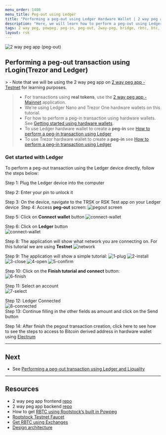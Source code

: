 ```yaml
---
menu_order: 1400
menu_title: Peg-out using Ledger
title: "Performing a peg-out using Ledger Hardware Wallet | 2 way peg app Documentation"
description: "Here, we will learn how to perform a peg-out using Ledger Hardware Wallet."
tags: 2 way peg, powpeg, peg-in, peg-out, 2way-peg, bridge, rbtc, btc, testnet, mainnet, trezor, liquality, leger, guide, setup, integrate, use
layout: rsk
---
```


![2 way peg app (peg-out)](/assets/img/guides/two-way-peg-app/pegout.gif)

## Performing a peg-out transaction using rLogin(Trezor and Ledger)

​> - Note that we will be using the 2 way peg app on [2 way peg app - Testnet](https://app.2wp.testnet.rootstock.io/) for learning purposes.
> - For transactions using **real tokens**, use the [2 way peg app - Mainnet](https://app.2wp.rootstock.io/) application.
> - We're using Ledger Nano and Trezor One hardware wallets on this tutorial.
> - For how to perform a peg-in transaction using hardware wallets. See [Getting started using hardware wallets](/guides/two-way-peg-app/getting-started#using-hardware-wallets).
> - To use Ledger hardware wallet to create a **peg-in** see [How to perform a peg-in transaction using Ledger](/guides/two-way-peg-app/getting-started#performing-a-peg-in-transaction-with-ledger)
> - To use Trezor hardware wallet to create a **peg-in** see [How to perform a peg-in transaction using Ledger](/guides/two-way-peg-app/getting-started#trezor-hardware-wallet)


### Get started with Ledger

To perform a peg-out transaction using the Ledger device directly, follow the steps below:

Step 1:  Plug the Ledger device into the computer

Step 2: Enter your pin to unlock it

Step 3: On the device, navigate to the TRSK or RSK Test app on your Ledger device
​
Step 4: Access **peg-out** screen:
![pegout screen](/assets/img/guides/two-way-peg-app/using-hd-wallets/acessing-pegout-screen.png)

Step 5: Click on **Connect wallet** button
![connect-wallet](/assets/img/guides/two-way-peg-app/using-hd-wallets/connect-wallet.png)

Step 6: Click on **Ledger** button <br/>
![connect-wallet](/assets/img/guides/two-way-peg-app/using-hd-wallets/ledger.png)


Step 8: The application will show what network you are connecting on. For this tutorial we are using **Testnet**
![network](/assets/img/guides/two-way-peg-app/using-hd-wallets/network.png)

Step 9: The application will show a simple tutorial:
![1-plug](/assets/img/guides/two-way-peg-app/using-hd-wallets/1-plug.png)
![2-install](/assets/img/guides/two-way-peg-app/using-hd-wallets/2-install.png)
![3-close](/assets/img/guides/two-way-peg-app/using-hd-wallets/3-close.png)
![4-open](/assets/img/guides/two-way-peg-app/using-hd-wallets/4-open.png)
![5-confirm](/assets/img/guides/two-way-peg-app/using-hd-wallets/5-confirm.png)

Step 10: Click on the **Finish tutorial and connect** button: <br/>
![6-finish](/assets/img/guides/two-way-peg-app/using-hd-wallets/6-finish.png)

Step 11: Select an account <br/>
![7-select](/assets/img/guides/two-way-peg-app/using-hd-wallets/select.png)

Step 12: Ledger Connected <br/>
![8-connected](/assets/img/guides/two-way-peg-app/using-hd-wallets/ledger-connected.png)
<br/>
Step 13: Continue filling in the other fields as amount and click on the Send button

Step 14: After finish the pegout transaction creation, click here to see how to see the steps to access to Bitcoin derived address in hardware wallet using [Electrum](/guides/two-way-peg-app/advanced-operations/#electrum-hardware-wallets)

----

## Next

* See [Performing a peg-out transaction using Ledger and Liquality](/guides/two-way-peg-app/pegout/ledger-liquality/)


----

## Resources
* 2 way peg app frontend [repo](https://github.com/rsksmart/2wp-app)
* 2 way peg app backend [repo](https://github.com/rsksmart/2wp-api)
* How to get [RBTC using Rootstock’s built in Powpeg](https://developers.rootstock.io/guides/get-crypto-on-rsk/powpeg-btc-rbtc/)
* [Rootstock Testnet Faucet](https://faucet.rootstock.io/)
* [Get RBTC using Exchanges](https://developers.rootstock.io/guides/get-crypto-on-rsk/rbtc-exchanges/)
* [Design architecture](/guides/two-way-peg-app/advanced-operations/design-architecture/)